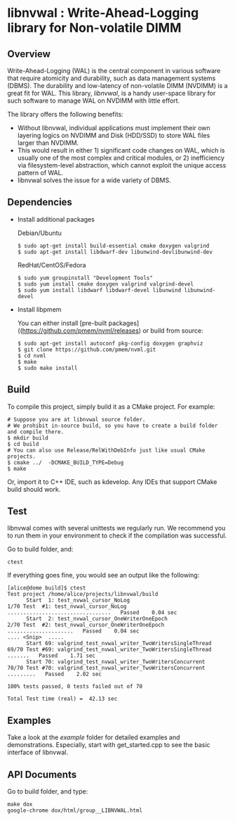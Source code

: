 # libnvwal : Write-Ahead-Logging library for Non-volatile DIMM

## Overview

Write-Ahead-Logging (WAL) is the central component in various software that require
atomicity and durability, such as data management systems (DBMS).
The durability and low-latency of non-volatile DIMM (NVDIMM) is a great fit for WAL.
This library, _libnvwal_, is a handy user-space library for such software to manage
WAL on NVDIMM with little effort.

The library offers the following benefits:
* Without libnvwal, individual applications must implement their own layering
logics on NVDIMM and Disk (HDD/SSD) to store WAL files larger than NVDIMM.
* This would result in either 1) significant code changes on WAL,
which is usually one of the most complex and critical modules,
or 2) inefficiency via filesystem-level abstraction, which cannot
exploit the unique access pattern of WAL.
* libnvwal solves the issue for a wide variety of DBMS.

## Dependencies

- Install additional packages

  Debian/Ubuntu

  ```
  $ sudo apt-get install build-essential cmake doxygen valgrind
  $ sudo apt-get install libdwarf-dev libunwind-devlibunwind-dev
  ```

  RedHat/CentOS/Fedora

  ```
  $ sudo yum groupinstall "Development Tools"  
  $ sudo yum install cmake doxygen valgrind valgrind-devel
  $ sudo yum install libdwarf libdwarf-devel libunwind libunwind-devel
  ```

- Install libpmem

  You can either install [pre-built packages]((https://github.com/pmem/nvml/releases)
  or build from source:

  ```
  $ sudo apt-get install autoconf pkg-config doxygen graphviz
  $ git clone https://github.com/pmem/nvml.git
  $ cd nvml
  $ make
  $ sudo make install
  ```

## Build

To compile this project, simply build it as a CMake project. For example:

  ```
  # Suppose you are at libnvwal source folder.
  # We prohibit in-source build, so you have to create a build folder and compile there.
  $ mkdir build
  $ cd build
  # You can also use Release/RelWithDebInfo just like usual CMake projects.
  $ cmake ../  -DCMAKE_BUILD_TYPE=Debug
  $ make
  ```

Or, import it to C++ IDE, such as kdevelop. Any IDEs that support CMake build should work.

## Test

libnvwal comes with several unittests we regularly run.
We recommend you to run them in your environment to check if
the compilation was successful.

Go to build folder, and:

  ```
  ctest
  ```

If everything goes fine, you would see an output like the following:

    [alice@dome build]$ ctest
    Test project /home/alice/projects/libnvwal/build
          Start  1: test_nvwal_cursor_NoLog
    1/70 Test  #1: test_nvwal_cursor_NoLog .................................   Passed    0.04 sec
          Start  2: test_nvwal_cursor_OneWriterOneEpoch
    2/70 Test  #2: test_nvwal_cursor_OneWriterOneEpoch .....................   Passed    0.04 sec
    .... <Snip>  .....
          Start 69: valgrind_test_nvwal_writer_TwoWritersSingleThread
    69/70 Test #69: valgrind_test_nvwal_writer_TwoWritersSingleThread .......   Passed    1.71 sec
          Start 70: valgrind_test_nvwal_writer_TwoWritersConcurrent
    70/70 Test #70: valgrind_test_nvwal_writer_TwoWritersConcurrent .........   Passed    2.02 sec

    100% tests passed, 0 tests failed out of 70

    Total Test time (real) =  42.13 sec

## Examples

Take a look at the _example_ folder for detailed examples and demonstrations.
Especially, start with get_started.cpp to see the basic interface of libnvwal.

## API Documents

Go to build folder, and type:

    make dox
    google-chrome dox/html/group__LIBNVWAL.html

